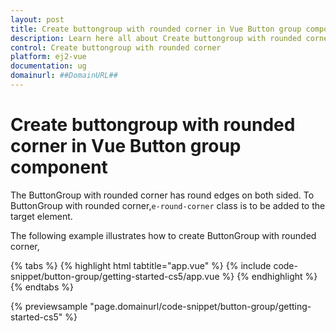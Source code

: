 ```yaml
---
layout: post
title: Create buttongroup with rounded corner in Vue Button group component | Syncfusion
description: Learn here all about Create buttongroup with rounded corner in Syncfusion Vue Button group component of Syncfusion Essential JS 2 and more.
control: Create buttongroup with rounded corner 
platform: ej2-vue
documentation: ug
domainurl: ##DomainURL##
---
```


# Create buttongroup with rounded corner in Vue Button group component

The ButtonGroup with rounded corner has round edges on both sided. To ButtonGroup with rounded corner,`e-round-corner` class is to be added to the target element.

The following example illustrates how to create ButtonGroup with rounded corner,

{% tabs %}
{% highlight html tabtitle="app.vue" %}
{% include code-snippet/button-group/getting-started-cs5/app.vue %}
{% endhighlight %}
{% endtabs %}
        
{% previewsample "page.domainurl/code-snippet/button-group/getting-started-cs5" %}